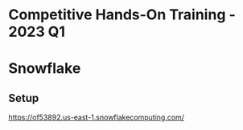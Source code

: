 # Competitive Hands-On Training - 2023 Q1
# Snowflake
## Setup
https://of53892.us-east-1.snowflakecomputing.com/


